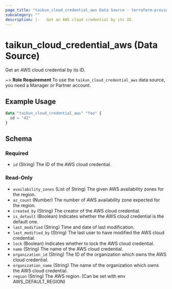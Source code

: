 ```yaml
---
page_title: "taikun_cloud_credential_aws Data Source - terraform-provider-taikun"
subcategory: ""
description: |-   Get an AWS cloud credential by its ID.
---
```


# taikun_cloud_credential_aws (Data Source)

Get an AWS cloud credential by its ID.

~> **Role Requirement** To use the `taikun_cloud_credential_aws` data source, you need a Manager or Partner account.

## Example Usage

```terraform
data "taikun_cloud_credential_aws" "foo" {
  id = "42"
}
```

<!-- schema generated by tfplugindocs -->
## Schema

### Required

- `id` (String) The ID of the AWS cloud credential.

### Read-Only

- `availability_zones` (List of String) The given AWS availability zones for the region.
- `az_count` (Number) The number of AWS availability zone expected for the region.
- `created_by` (String) The creator of the AWS cloud credential.
- `is_default` (Boolean) Indicates whether the AWS cloud credential is the default one.
- `last_modified` (String) Time and date of last modification.
- `last_modified_by` (String) The last user to have modified the AWS cloud credential.
- `lock` (Boolean) Indicates whether to lock the AWS cloud credential.
- `name` (String) The name of the AWS cloud credential.
- `organization_id` (String) The ID of the organization which owns the AWS cloud credential.
- `organization_name` (String) The name of the organization which owns the AWS cloud credential.
- `region` (String) The AWS region. (Can be set with env AWS_DEFAULT_REGION)


